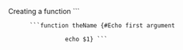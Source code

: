 Creating a function ```

          ```function theName {#Echo first argument
          
                    echo $1} ```
